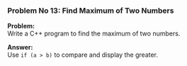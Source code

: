 ### Problem No 13: Find Maximum of Two Numbers

**Problem:**  
Write a C++ program to find the maximum of two numbers.

**Answer:**  
Use `if (a > b)` to compare and display the greater.